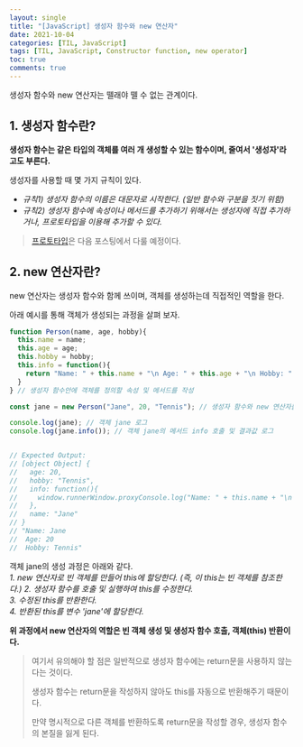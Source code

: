 ```yaml
---
layout: single
title: "[JavaScript] 생성자 함수와 new 연산자"
date: 2021-10-04
categories: [TIL, JavaScript]
tags: [TIL, JavaScript, Constructor function, new operator]
toc: true
comments: true
---
```



생성자 함수와 new 연산자는 뗄래야 뗄 수 없는 관계이다. 

## 1. 생성자 함수란?
**생성자 함수는 같은 타입의 객체를 여러 개 생성할 수 있는 함수이며, 줄여서 '생성자'라고도 부른다.**

생성자를 사용할 때 몇 가지 규칙이 있다.
- *규칙1) 생성자 함수의 이름은 대문자로 시작한다. (일반 함수와 구분을 짓기 위함)*
- *규칙2) 생성자 함수에 속성이나 메서드를 추가하기 위해서는 생성자에 직접 추가하거나, 프로토타입을 이용해 추가할 수 있다.* 
> [프로토타입]()은 다음 포스팅에서 다룰 예정이다.


## 2. new 연산자란?
new 연산자는 생성자 함수와 함께 쓰이며, 객체를 생성하는데 직접적인 역할을 한다.

아래 예시를 통해 객체가 생성되는 과정을 살펴 보자. 
```javascript
function Person(name, age, hobby){
  this.name = name;
  this.age = age;
  this.hobby = hobby;
  this.info = function(){
    return "Name: " + this.name + "\n Age: " + this.age + "\n Hobby: " + this.hobby;
  }
} // 생성자 함수안에 객체를 정의할 속성 및 메서드를 작성

const jane = new Person("Jane", 20, "Tennis"); // 생성자 함수와 new 연산자를 통해 객체 jane을 생성

console.log(jane); // 객체 jane 로그
console.log(jane.info()); // 객체 jane의 메서드 info 호출 및 결과값 로그


// Expected Output:
// [object Object] {
//   age: 20,
//   hobby: "Tennis",
//   info: function(){
//     window.runnerWindow.proxyConsole.log("Name: " + this.name + "\n Age: " + this.age + "\n Hobby: " + this.hobby);
//   },
//   name: "Jane"
// } 
// "Name: Jane
//  Age: 20
//  Hobby: Tennis"
```
객체 jane의 생성 과정은 아래와 같다.  
*1. new 연산자로 빈 객체를 만들어 this에 할당한다. (즉, 이 this는 빈 객체를 참조한다.)*
*2. 생성자 함수를 호출 및 실행하여 this를 수정한다.*  
*3. 수정된 this를 반환한다.*  
*4. 반환된 this를 변수 'jane'에 할당한다.*  

**위 과정에서 new 연산자의 역할은 빈 객체 생성 및 생성자 함수 호출, 객체(this) 반환이다.**

> 여기서 유의해야 할 점은 일반적으로 생성자 함수에는 return문을 사용하지 않는다는 것이다. 
>
> 생성자 함수는 return문을 작성하지 않아도 this를 자동으로 반환해주기 때문이다. 
>
> 만약 명시적으로 다른 객체를 반환하도록 return문을 작성할 경우, 생성자 함수의 본질을 잃게 된다. 
